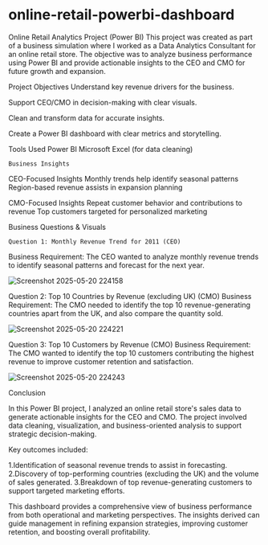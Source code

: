 # online-retail-powerbi-dashboard
Online Retail Analytics Project (Power BI)
This project was created as part of a business simulation where I worked as a Data Analytics Consultant for an online retail store. The objective was to analyze business performance using Power BI and provide actionable insights to the CEO and CMO for future growth and expansion.

  Project Objectives
Understand key revenue drivers for the business.

Support CEO/CMO in decision-making with clear visuals.

Clean and transform data for accurate insights.

Create a Power BI dashboard with clear metrics and storytelling.

 Tools Used
Power BI
Microsoft Excel (for data cleaning)

    Business Insights

CEO-Focused Insights
Monthly trends help identify seasonal patterns
Region-based revenue assists in expansion planning

CMO-Focused Insights
Repeat customer behavior and contributions to revenue
Top customers targeted for personalized marketing

Business Questions & Visuals

    Question 1: Monthly Revenue Trend for 2011 (CEO)
Business Requirement: The CEO wanted to analyze monthly revenue trends to identify seasonal patterns and forecast for the next year.

![Screenshot 2025-05-20 224158](https://github.com/user-attachments/assets/3c635e21-203d-47e0-8551-505693ea8744)



   Question 2: Top 10 Countries by Revenue (excluding UK) (CMO)
Business Requirement: The CMO needed to identify the top 10 revenue-generating countries apart from the UK, and also compare the quantity sold.



![Screenshot 2025-05-20 224221](https://github.com/user-attachments/assets/7277abd6-a9c5-46cd-ab40-3ba7b1ee4ea5)



  Question 3: Top 10 Customers by Revenue (CMO)
Business Requirement: The CMO wanted to identify the top 10 customers contributing the highest revenue to improve customer retention and satisfaction.



![Screenshot 2025-05-20 224243](https://github.com/user-attachments/assets/6d87c065-dd79-450c-9545-3b5f624e5173)




Conclusion


In this Power BI project, I analyzed an online retail store's sales data to generate actionable insights for the CEO and CMO. The project involved data cleaning, visualization, and business-oriented analysis to support strategic decision-making.

Key outcomes included:

  1.Identification of seasonal revenue trends to assist in forecasting.
  2.Discovery of top-performing countries (excluding the UK) and the volume of sales generated.
  3.Breakdown of top revenue-generating customers to support targeted marketing efforts.
  
This dashboard provides a comprehensive view of business performance from both operational and marketing perspectives. The insights derived can guide management in refining expansion strategies, improving customer retention, and boosting overall profitability.




